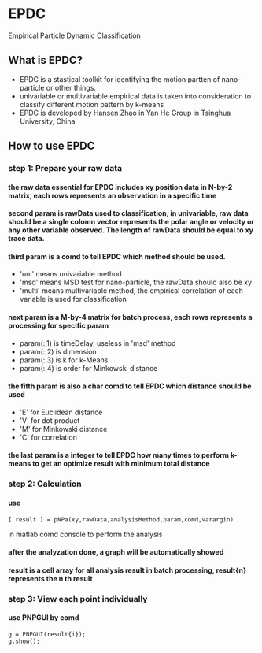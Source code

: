# EPDC
Empirical Particle Dynamic Classification

## What is EPDC?
+ EPDC is a stastical toolkit for identifying the motion partten of nano-particle or other things.
+ univariable or multivariable empirical data is taken into consideration to classify different motion pattern by k-means
+ EPDC is developed by Hansen Zhao in Yan He Group in Tsinghua University, China

## How to use EPDC

### step 1: Prepare your raw data
#### the raw data essential for EPDC includes xy position data in N-by-2 matrix, each rows represents an observation in a specific time
#### second param is rawData used to classification, in univariable, raw data should be a single colomn vector represents the polar angle or velocity or any other variable observed. The length of rawData should be equal to xy trace data.
#### third param is a comd to tell EPDC which method should be used.
+ 'uni' means univariable method
+ 'msd' means MSD test for nano-particle, the rawData should also be xy
+ 'multi' means multivariable method, the empirical correlation of each variable is used for classification
#### next param is a M-by-4 matrix for batch process, each rows represents a processing for specific param
+ param(:,1) is timeDelay, useless in 'msd' method
+ param(:,2) is dimension
+ param(:,3) is k for k-Means
+ param(:,4) is order for Minkowski distance
#### the fifth param is also a char comd to tell EPDC which distance should be used
+ 'E' for Euclidean distance
+ 'V' for dot product
+ 'M' for Minkowski distance
+ 'C' for correlation
#### the last param is a integer to tell EPDC how many times to perform k-means to get an optimize result with minimum total distance

### step 2: Calculation
#### use 
```
[ result ] = pNPa(xy,rawData,analysisMethod,param,comd,varargin) 
```
in matlab comd console to perform the analysis
#### after the analyzation done, a graph will be automatically showed
#### result is a cell array for all analysis result in batch processing, result{n} represents the n th result

### step 3: View each point individually
#### use PNPGUI by comd 
```
g = PNPGUI(result{i});
g.show();
```

